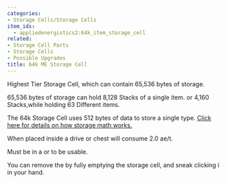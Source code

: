 ```yaml
---
categories:
- Storage Cells/Storage Cells
item_ids:
  - appliedenergistics2:64k_item_storage_cell
related:
- Storage Cell Parts
- Storage Cells
- Possible Upgrades
title: 64k ME Storage Cell
---
```


Highest Tier Storage Cell, which can contain 65,536 bytes of storage.



65,536 bytes of storage can hold 8,128 Stacks of a single item. or 4,160
Stacks,while holding 63 Different items.



The 64k Storage Cell uses 512 bytes of data to store a single type. [Click
here for details on how storage math works.](../../me-storage-math.md)



When placed inside a drive or chest will consume 2.0 ae/t.



Must be in a <ItemLink id="appliedenergistics2:drive"/> or <ItemLink
id="appliedenergistics2:chest"/> to be usable.



You can remove the <ItemLink
id="appliedenergistics2:64k_item_cell_component"/> by fully emptying the
storage cell, and sneak clicking i in your hand.

<RecipeFor id="appliedenergistics2:64k_item_storage_cell"/>
